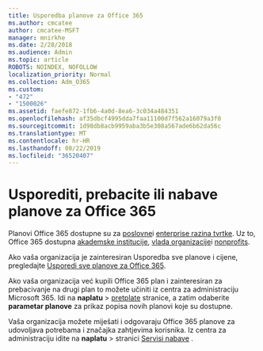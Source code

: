```yaml
---
title: Usporedba planove za Office 365
ms.author: cmcatee
author: cmcatee-MSFT
manager: mnirkhe
ms.date: 2/28/2018
ms.audience: Admin
ms.topic: article
ROBOTS: NOINDEX, NOFOLLOW
localization_priority: Normal
ms.collection: Adm_O365
ms.custom:
- "472"
- "1500026"
ms.assetid: faefe872-1fb6-4a0d-8ea6-3c034a484351
ms.openlocfilehash: af35dbcf4995dda7faa11100d7f562a16079a3f0
ms.sourcegitcommit: 1d98db8acb9959aba3b5e308a567ade6b62da56c
ms.translationtype: MT
ms.contentlocale: hr-HR
ms.lasthandoff: 08/22/2019
ms.locfileid: "36520407"
---
```

# <a name="compare-switch-or-purchase-office-365-plans"></a>Usporediti, prebacite ili nabave planove za Office 365
  
Planovi Office 365 dostupne su za [poslovne](https://products.office.com/compare-all-microsoft-office-products?tab=2)i [enterprise razina tvrtke](https://products.office.com/business/compare-more-office-365-for-business-plans). Uz to, Office 365 dostupna [akademske institucije](https://products.office.com/academic/compare-office-365-education-plans), [vlada organizacije](https://products.office.com/government/compare-office-365-government-plans)i [nonprofits](https://products.office.com/nonprofit/office-365-nonprofit-plans-and-pricing?tab=1).
  
Ako vaša organizacija je zainteresiran Usporedba sve planove i cijene, pregledajte [Usporedi sve planove za Office 365](https://products.office.com/business/compare-more-office-365-for-business-plans).
  
Ako vaša organizacija već kupili Office 365 plan i zainteresiran za prebacivanje na drugi plan to možete učiniti iz centra za administraciju Microsoft 365. Idi na **naplatu** \> [pretplate](https://go.microsoft.com/fwlink/p/?linkid=842054) stranice, a zatim odaberite **parametar planove** za prikaz popisa novih planovi koje su dostupne.
  
Vaša organizacija možete miješati i odgovaraju Office 365 planove za udovoljava potrebama i značajka zahtjevima korisnika. Iz centra za administraciju idite na **naplatu** \> stranici [Servisi nabave](https://go.microsoft.com/fwlink/p/?linkid=868433) .